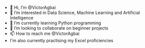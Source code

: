- 👋 Hi, I’m @VictorAgbai
- 👀 I’m interested in Data Science, Machine Learning and Artificial Intelligence
- 🌱 I’m currently learning Python programming
- 💞️ I’m looking to collaborate on beginner projects
- 📫 How to reach me @VictorAgbai
- I'm also currently practising my Excel proficiencies
<!---
VictorAgbai/VictorAgbai is a ✨ special ✨ repository because its `README.md` (this file) appears on your GitHub profile.
You can click the Preview link to take a look at your changes.
--->
